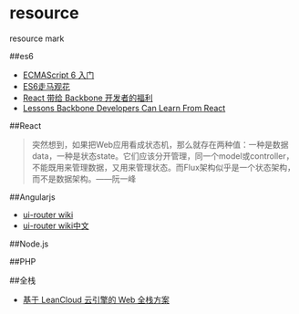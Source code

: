 # resource
resource mark

##es6
* [ECMAScript 6 入门](http://es6.ruanyifeng.com/)
* [ES6走马观花](http://alinode.aliyun.com/blog/1)
* [React 带给 Backbone 开发者的福利](http://zhuanlan.zhihu.com/FrontendMagazine/20255136)
* [Lessons Backbone Developers Can Learn From React](http://benmccormick.org/2015/09/09/what-can-backbone-developers-learn-from-react/)

##React
> 突然想到，如果把Web应用看成状态机，那么就存在两种值：一种是数据data，一种是状态state。它们应该分开管理，同一个model或controller，不能既用来管理数据，又用来管理状态。而Flux架构似乎是一个状态架构，而不是数据架构。——阮一峰

##Angularjs

* [ui-router wiki](https://github.com/angular-ui/ui-router/wiki)
* [ui-router wiki中文](http://bubkoo.com/2014/01/02/angular/ui-router/guide/index/)

##Node.js

##PHP

##全栈
* [基于 LeanCloud 云引擎的 Web 全栈方案](https://blog.leancloud.cn/3729/)

